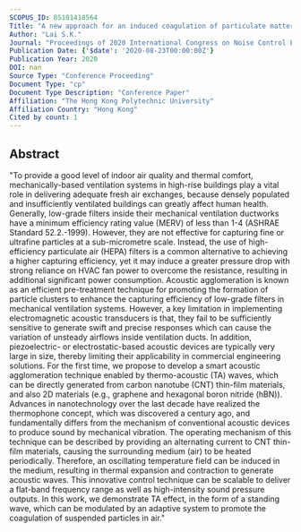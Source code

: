 ```yaml
---
SCOPUS_ID: 85101418564
Title: "A new approach for an induced coagulation of particulate matter through thermo-acoustic agglomeration"
Author: "Lai S.K."
Journal: "Proceedings of 2020 International Congress on Noise Control Engineering, INTER-NOISE 2020"
Publication Date: {'$date': '2020-08-23T00:00:00Z'}
Publication Year: 2020
DOI: nan
Source Type: "Conference Proceeding"
Document Type: "cp"
Document Type Description: "Conference Paper"
Affiliation: "The Hong Kong Polytechnic University"
Affiliation Country: "Hong Kong"
Cited by count: 1
---
```


## Abstract
"To provide a good level of indoor air quality and thermal comfort, mechanically-based ventilation systems in high-rise buildings play a vital role in delivering adequate fresh air exchanges, because densely populated and insufficiently ventilated buildings can greatly affect human health. Generally, low-grade filters inside their mechanical ventilation ductworks have a minimum efficiency rating value (MERV) of less than 1-4 (ASHRAE Standard 52.2.-1999). However, they are not effective for capturing fine or ultrafine particles at a sub-micrometre scale. Instead, the use of high-efficiency particulate air (HEPA) filters is a common alternative to achieving a higher capturing efficiency, yet it may induce a greater pressure drop with strong reliance on HVAC fan power to overcome the resistance, resulting in additional significant power consumption. Acoustic agglomeration is known as an efficient pre-treatment technique for promoting the formation of particle clusters to enhance the capturing efficiency of low-grade filters in mechanical ventilation systems. However, a key limitation in implementing electromagnetic acoustic transducers is that, they fail to be sufficiently sensitive to generate swift and precise responses which can cause the variation of unsteady airflows inside ventilation ducts. In addition, piezoelectric- or electrostatic-based acoustic devices are typically very large in size, thereby limiting their applicability in commercial engineering solutions. For the first time, we propose to develop a smart acoustic agglomeration technique enabled by thermo-acoustic (TA) waves, which can be directly generated from carbon nanotube (CNT) thin-film materials, and also 2D materials (e.g., graphene and hexagonal boron nitride (hBN)). Advances in nanotechnology over the last decade have realized the thermophone concept, which was discovered a century ago, and fundamentally differs from the mechanism of conventional acoustic devices to produce sound by mechanical vibration. The operating mechanism of this technique can be described by providing an alternating current to CNT thin-film materials, causing the surrounding medium (air) to be heated periodically. Therefore, an oscillating temperature field can be induced in the medium, resulting in thermal expansion and contraction to generate acoustic waves. This innovative control technique can be scalable to deliver a flat-band frequency range as well as high-intensity sound pressure outputs. In this work, we demonstrate TA effect, in the form of a standing wave, which can be modulated by an adaptive system to promote the coagulation of suspended particles in air."
